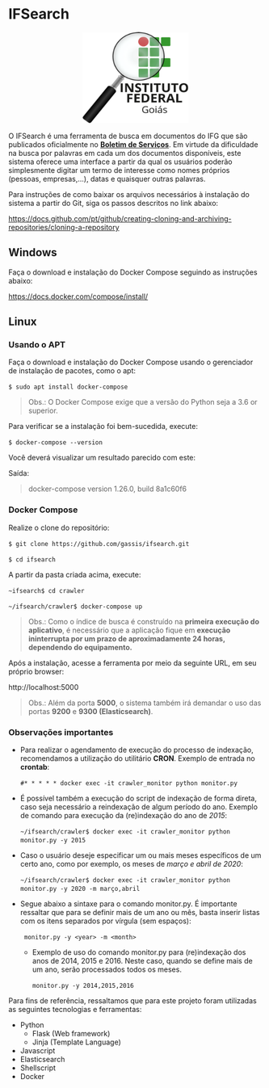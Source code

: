 # IFSearch

<p align="center">
  <img width="210" height="180" src="/ifsearch.png">
</p>

O IFSearch é uma ferramenta de busca em documentos do IFG que são publicados oficialmente no [**Boletim de Serviços**](https://www.ifg.edu.br/boletim-de-servico).  Em virtude da dificuldade na busca por palavras em cada um dos documentos disponíveis, este sistema oferece uma interface a partir da qual os usuários poderão simplesmente digitar um termo de interesse como nomes próprios (pessoas, empresas,...), datas e quaisquer outras palavras.


Para instruções de como baixar os arquivos necessários à instalação do sistema a partir do Git, siga os passos descritos no link abaixo:

https://docs.github.com/pt/github/creating-cloning-and-archiving-repositories/cloning-a-repository


## Windows

Faça o download e instalação do Docker Compose seguindo as instruções abaixo:

   https://docs.docker.com/compose/install/
   
   
   
## Linux

### Usando o APT


Faça o download e instalação do Docker Compose usando o gerenciador de instalação de pacotes, como o apt:


`$ sudo apt install docker-compose`

> Obs.: O Docker Compose exige que a versão do Python seja a 3.6 or superior.


Para verificar se a instalação foi bem-sucedida, execute:


`$ docker-compose --version`


Você deverá visualizar um resultado parecido com este:


Saída:
> docker-compose version 1.26.0, build 8a1c60f6



### Docker Compose


Realize o clone do repositório:


   `$ git clone https://github.com/gassis/ifsearch.git`
   
   `$ cd ifsearch`


A partir da pasta criada acima, execute:

   `~ifsearch$ cd crawler`
   
   `~/ifsearch/crawler$ docker-compose up`
   
   > Obs.: Como o índice de busca é construído na **primeira execução do aplicativo**, é necessário que a aplicação fique em **execução ininterrupta por um prazo de aproximadamente 24 horas, dependendo do equipamento.**

   
Após a instalação, acesse a ferramenta por meio da seguinte URL, em seu próprio browser:

   http://localhost:5000
   
   > Obs.: Além da porta **5000**, o sistema também irá demandar o uso das portas **9200** e **9300 (Elasticsearch)**.


### Observações importantes


- Para realizar o agendamento de execução do processo de indexação, recomendamos a utilização do utilitário **CRON**. Exemplo de entrada no **crontab**:

  `#* * * * * docker exec -it crawler_monitor python monitor.py`

- É possível também a execução do script de indexação de forma direta, caso seja necessário a reindexação de algum período do ano. Exemplo de comando para execução da (re)indexação do ano de *2015*:

  `~/ifsearch/crawler$ docker exec -it crawler_monitor python monitor.py -y 2015`
  
- Caso o usuário deseje especificar um ou mais meses específicos de um certo ano, como por exemplo, os meses de *março e abril de 2020*:
    
  `~/ifsearch/crawler$ docker exec -it crawler_monitor python monitor.py -y 2020 -m março,abril`

- Segue abaixo a sintaxe para o comando monitor.py. É importante ressaltar que para se definir mais de um ano ou mês, basta inserir listas com os itens separados por vírgula (sem espaços):
  
  ` monitor.py -y <year> -m <month>`
  
  - Exemplo de uso do comando monitor.py para (re)indexação dos anos de 2014, 2015 e 2016. Neste caso, quando se define mais de um ano, serão processados todos os meses.
 
    `monitor.py -y 2014,2015,2016`




Para fins de referência, ressaltamos que para este projeto foram utilizadas as seguintes tecnologias e ferramentas:

- Python
  - Flask (Web framework)
  - Jinja (Template Language)
- Javascript
- Elasticsearch
- Shellscript
- Docker
